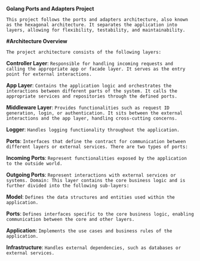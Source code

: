 **Golang Ports and Adapters Project**


```This project follows the ports and adapters architecture, also known as the hexagonal architecture. It separates the application into layers, allowing for flexibility, testability, and maintainability.```

**#Architecture Overview**

```The project architecture consists of the following layers:```

**Controller Layer**: ```Responsible for handling incoming requests and calling the appropriate app or facade layer. It serves as the entry point for external interactions.```

**App Layer**: ```Contains the application logic and orchestrates the interactions between different parts of the system. It calls the appropriate services and repositories through the defined ports.```

**Middleware Layer**: ```Provides functionalities such as request ID generation, login, or authentication. It sits between the external interactions and the app layer, handling cross-cutting concerns.```

**Logger**: ```Handles logging functionality throughout the application.```

**Ports**: ```Interfaces that define the contract for communication between different layers or external services. There are two types of ports:```

**Incoming Ports**: ```Represent functionalities exposed by the application to the outside world.```

**Outgoing Ports**: ```Represent interactions with external services or systems.
Domain: This layer contains the core business logic and is further divided into the following sub-layers:```

**Model**: ```Defines the data structures and entities used within the application.```

**Ports**: ```Defines interfaces specific to the core business logic, enabling communication between the core and other layers.```

**Application**: ```Implements the use cases and business rules of the application.```

**Infrastructure**: ```Handles external dependencies, such as databases or external services.```
